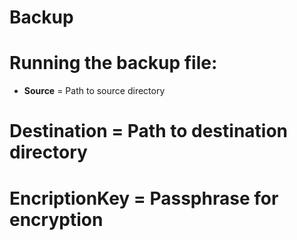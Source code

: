 # Backup
# Running the backup file:
- **Source** = Path to source directory
# Destination = Path to destination directory
# EncriptionKey = Passphrase for encryption

